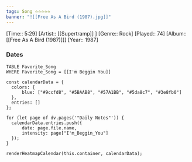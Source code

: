 ```yaml
---
tags: Song ⭐⭐⭐⭐⭐ 
banner: "![[Free As A Bird (1987).jpg]]"
---
```

[Time:: 5:29]
[Artist:: [[Supertramp]] ]
[Genre:: Rock]
[Played:: 74]
[Album:: [[Free As A Bird (1987)]]]
[Year:: 1987]
### Dates
````dataview
TABLE Favorite_Song
WHERE Favorite_Song = [[I'm Beggin You]]
````

  ```dataviewjs
const calendarData = { 
	colors: { 
		blue: ["#9ccfd8", "#5BAAB8", "#57A1BB", "#5da8c7", "#3e8fb0"] 
	}, 
	entries: [] 
}; 

for (let page of dv.pages('"Daily Notes"')) { 
	calendarData.entries.push({ 
		date: page.file.name, 
		intensity: page["I'm_Beggin_You"]
	}); 
} 

renderHeatmapCalendar(this.container, calendarData);
```
